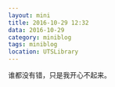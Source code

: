 ```yaml
---
layout: mini
title: 2016-10-29 12:32
data: 2016-10-29
category: miniblog
tags: miniblog
location: UTSLibrary
---
```


谁都没有错，只是我开心不起来。